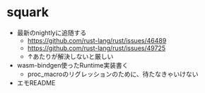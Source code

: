 # squark

* 最新のnightlyに追随する
  + https://github.com/rust-lang/rust/issues/46489
  + https://github.com/rust-lang/rust/issues/49725
  + ↑あたりが解決しないと厳しい
* wasm-bindgen使ったRuntime実装書く
  + proc_macroのリグレッションのために、待たなきゃいけない
* エモREADME
